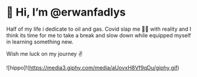 # 👋 Hi, I’m @erwanfadlys 
Half of my life i dedicate to oil and gas. Covid slap me 😵‍💫 with reality and I think its time for me to take a break and slow down while equipped myself in learning something new. 

Wish me luck on my journey ✌️

![hippo]!(https://media3.giphy.com/media/aUovxH8Vf9qDu/giphy.gif)

<!---
erwanfadlys/erwanfadlys is a ✨ special ✨ repository because its `README.md` (this file) appears on your GitHub profile.
You can click the Preview link to take a look at your changes.
--->
